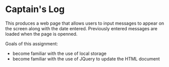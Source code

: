 # Captain's Log

This produces a web page that allows users to input messages to appear on the screen along with the date entered. Previously entered messages are loaded when the page is openned.

Goals of this assignment:
* become familiar with the use of local storage
* become familiar with the use of JQuery to update the HTML document
